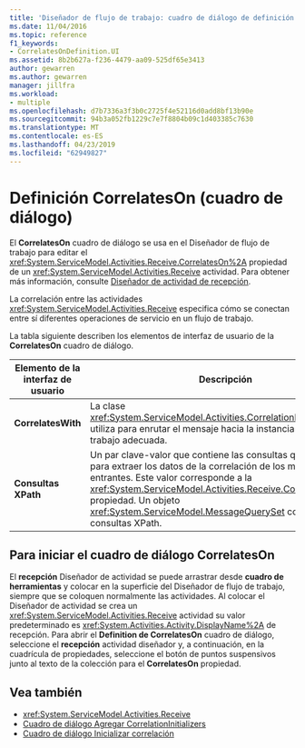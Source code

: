 ```yaml
---
title: 'Diseñador de flujo de trabajo: cuadro de diálogo de definición de CorrelatesOn'
ms.date: 11/04/2016
ms.topic: reference
f1_keywords:
- CorrelatesOnDefinition.UI
ms.assetid: 8b2b627a-f236-4479-aa09-525df65e3413
author: gewarren
ms.author: gewarren
manager: jillfra
ms.workload:
- multiple
ms.openlocfilehash: d7b7336a3f3b0c2725f4e52116d0add8bf13b90e
ms.sourcegitcommit: 94b3a052fb1229c7e7f8804b09c1d403385c7630
ms.translationtype: MT
ms.contentlocale: es-ES
ms.lasthandoff: 04/23/2019
ms.locfileid: "62949827"
---
```

# <a name="correlateson-definition-dialog-box"></a>Definición CorrelatesOn (cuadro de diálogo)

El **CorrelatesOn** cuadro de diálogo se usa en el Diseñador de flujo de trabajo para editar el <xref:System.ServiceModel.Activities.Receive.CorrelatesOn%2A> propiedad de un <xref:System.ServiceModel.Activities.Receive> actividad. Para obtener más información, consulte [Diseñador de actividad de recepción](../workflow-designer/receive-activity-designer.md).

La correlación entre las actividades <xref:System.ServiceModel.Activities.Receive> especifica cómo se conectan entre sí diferentes operaciones de servicio en un flujo de trabajo.

La tabla siguiente describen los elementos de interfaz de usuario de la **CorrelatesOn** cuadro de diálogo.

|Elemento de la interfaz de usuario|Descripción|
|-|-----------------|
|**CorrelatesWith**|La clase <xref:System.ServiceModel.Activities.CorrelationHandle> que se utiliza para enrutar el mensaje hacia la instancia de flujo de trabajo adecuada.|
|**Consultas XPath**|Un par clave-valor que contiene las consultas que se utilizan para extraer los datos de la correlación de los mensajes entrantes. Este valor corresponde a la <xref:System.ServiceModel.Activities.Receive.CorrelatesOn%2A> propiedad. Un objeto <xref:System.ServiceModel.MessageQuerySet> contiene las consultas XPath.|

## <a name="to-launch-the-correlateson-dialog-box"></a>Para iniciar el cuadro de diálogo CorrelatesOn

El **recepción** Diseñador de actividad se puede arrastrar desde **cuadro de herramientas** y colocar en la superficie del Diseñador de flujo de trabajo, siempre que se coloquen normalmente las actividades. Al colocar el Diseñador de actividad se crea un <xref:System.ServiceModel.Activities.Receive> actividad su valor predeterminado es <xref:System.Activities.Activity.DisplayName%2A> de recepción. Para abrir el **Definition de CorrelatesOn** cuadro de diálogo, seleccione el **recepción** actividad diseñador y, a continuación, en la cuadrícula de propiedades, seleccione el botón de puntos suspensivos junto al texto de la colección para el  **CorrelatesOn** propiedad.

## <a name="see-also"></a>Vea también

- <xref:System.ServiceModel.Activities.Receive>
- [Cuadro de diálogo Agregar CorrelationInitializers](../workflow-designer/add-correlationinitializers-dialog-box.md)
- [Cuadro de diálogo Inicializar correlación](../workflow-designer/initialize-correlation-dialog-box.md)